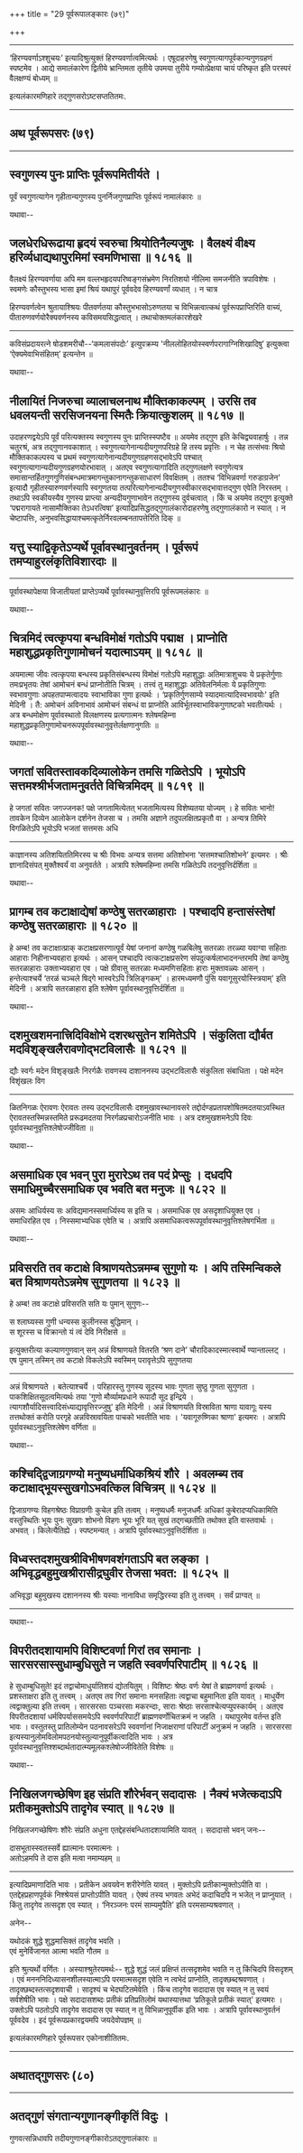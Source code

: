 +++
title = "29 पूर्वरूपालङ्कारः (७९)"

+++


------------------------------------------------------------------------

‘हिरण्यवर्णाऽश्शुचयः’ इत्यादिश्रुत्युक्तं हिरण्यवर्णात्वमित्यर्थः ।
एषूदाहरणेषु स्वगुणत्यागपूर्वकान्यगुणग्रहणं स्पष्टमेव । आद्ये समालंकारेण
द्वितीये भ्रान्तिमता तृतीये उपमया तुरीये गम्योत्प्रेक्षया चायं परिष्कृत
इति परस्परं वैलक्षण्यं बोध्यम् ॥

इत्यलंकारमणिहारे तद्गुणसरोऽष्टसप्ततितमः.

------------------------------------------------------------------------

## अथ पूर्वरूपसरः (७९)

------------------------------------------------------------------------



## स्वगुणस्य पुनः प्राप्तिः पूर्वरूपमितीर्यते ।

पूर्वं स्वगुणत्यागेन गृहीतान्यगुणस्य पुनर्निजगुणप्राप्तिः पूर्वरूपं
नामालंकारः ॥

यथावा--



## जलधेरधिरूढाया हृदयं स्वरुचा श्रियोतिनैल्यजुषः । वैलक्ष्यं वीक्ष्य हरिर्व्यधाद्यथापुरमिमां स्वमणिभासा ॥ १८१६ ॥

वैलक्ष्यं हिरण्यवर्णाया अपि मम वल्लभहृदयपरिष्वङ्गसंभ्रमेण निरतिशयो
नीलिमा समजनीति त्रपाविशेषः । स्वमणेः कौस्तुभस्य भासा इमां श्रियं यथापुरं
पूर्ववदेव हिरण्यवर्णां व्यधात् । न चात्र

हिरण्यवर्णत्वेन श्रुतायाश्श्रियः पीतवर्णतया कौस्तुभभासोऽरुणतया च
विभिन्नत्वात्कथं पूर्वरूपप्राप्तिरिति वाच्यं, पीतारुणवर्णयोरैक्यवर्णनस्य
कविसमयसिद्धत्वात् । तथाचोक्तमलंकारशेखरे

------------------------------------------------------------------------

कविसंप्रदायरत्ने षोडशमरीचौ--‘कमलासंपदोः’ इत्युपक्रम्य
'नीललोहितयोस्स्वर्णपरागाग्निशिखादिषु’ इत्युक्त्वा ‘ऐक्यमेवाभिसंहितम्’
इत्यन्तेन ॥

यथावा--



## नीलायितं निजरुचा व्यालाचलनाथ मौक्तिकाकल्पम् । उरसि तव धवलयन्ती सरसिजनयना स्मितैः क्रियात्कुशलम् ॥ १८१७ ॥

उदाहरणद्वयेऽपि पूर्वं परित्यक्तस्य स्वगुणस्य पुनः प्राप्तिस्स्पष्टैव ॥
अयमेव तद्गुण इति केचिद्व्यवाहार्षुः । तन्न चतुरश्रं, अत्र
तद्गुणानवकाशात् । स्वगुणत्यागेनान्यदीयगुणपरिग्रहे हि तस्य प्रवृत्तिः । न
चेह तत्संभवः श्रियो मौक्तिकाकल्पस्य च प्रथमं
स्वगुणत्यागेनान्यदीयगुणग्रहणसद्भावेऽपि पश्चात्
स्वगुणत्यागान्यदीयगुणग्रहणयोरभावात् । अतएव स्वगुणत्यागादिति तद्गुणलक्षणे
स्वगुणेत्यत्र समासान्तर्हितगुणगुणिसंबन्धमात्रमागन्तुकानागन्तुकसाधारणं
विवक्षितम् । ततश्च ‘विभिन्नवर्णा गरुडाग्रजेन' इत्यादौ
गृहीतस्यारुणवर्णस्यापि स्वगुणतया
तत्परित्यागेनान्यदीयगुणस्वीकारसद्भावात्तद्गुण एवेति निरस्तम् । तथाऽपि
स्वकीयस्यैव गुणस्य प्राप्त्या अन्यदीयगुणाभावेन तद्गुणस्य दुर्वचत्वात् ।
किं च अयमेव तद्गुण इत्युक्ते ‘पद्मरागायते नासामौक्तिका तेऽधरत्विषा’
इत्यादिप्रसिद्धतद्गुणालंकारोदाहरणेषु तद्गुणालंकारो न स्यात् । न
चेष्टापत्तिः, अनुभवसिद्धायाश्चमत्कृतेर्निरवलम्बनतापत्तेरिति दिक् ॥





## यत्तु स्याद्विकृतेऽप्यर्थे पूर्वावस्थानुवर्तनम् । पूर्वरूपं तमप्याहुरलंकृतिविशारदाः ॥

------------------------------------------------------------------------

पूर्वावस्थापेक्षया विजातीयतां प्राप्तेऽप्यर्थे पूर्वावस्थानुवृत्तिरपि
पूर्वरूपमलंकारः ॥

यथावा--



## चित्रमिदं त्वत्कृपया बन्धविमोक्षं गतोऽपि पद्माक्ष । प्राप्नोति महाशुद्धप्रकृतिगुणामोचनं यदात्माऽयम् ॥ १८१८ ॥

अयमात्मा जीवः त्वत्कृपया बन्धस्य प्रकृतिसंबन्धस्य विमोक्षं गतोऽपि
महाशुद्धाः अतिमात्राशुचयः ये प्रकृतेर्गुणाः तमःप्रभृतयः तेषां आमोचनं
बन्धं प्राप्नोतीति चित्रम् । तत्त्वं तु महाशुद्धाः अतिवेलनिर्मलाः ये
प्रकृतिगुणाः स्वभावगुणाः अपहतपाप्मत्वादयः स्वाभाविका गुणा इत्यर्थः ।
‘प्रकृतिर्गुणसाम्ये स्यादमात्यादिस्वभावयोः' इति मेदिनी । तै: अमोचनं
अविनाभावं आमोचनं संबन्धं वा प्राप्नोति आविर्भूतस्वाभाविकगुणाष्टको
भवतीत्यर्थः । अत्र बन्धमोक्षेण पूर्वावस्थातो विलक्षणस्य प्रत्यगात्मनः
श्लेषमहिम्ना महाशुद्धप्रकृतिगुणामोचनरूपपूर्वावस्थानुवृत्तेर्लक्षणानुगतिः
॥

यथावा--



## जगतां सवितस्तावकदिव्यालोकेन तमसि गळितेऽपि । भूयोऽपि सत्तमश्श्रीर्भजतामनुवर्तते विचित्रमिदम् ॥ १८१९ ॥

हे जगतां सवितः जगज्जनक! पक्षे जगतामित्येतत् भजतामित्यस्य विशेष्यतया
योज्यम् । हे सवितः भानो! तावकेन दिव्येन आलोकेन दर्शनेन तेजसा च । तमसि
अज्ञाने तदुपलक्षितप्रकृतौ वा । अन्यत्र तिमिरे विगळितेऽपि भूयोऽपि भजतां
सत्तमसः अधि

------------------------------------------------------------------------

काज्ञानस्य अतिशयिततिमिरस्य च श्रीः विभवः अन्यत्र सत्तमा अतिशोभना
‘सत्तमश्चातिशोभने’ इत्यमरः । श्रीः ज्ञानादिसंपत् मुक्तैश्वर्यं वा
अनुवर्तते । अत्रापि श्लेषमहिम्ना तमसि गळितेऽपि तदनुवृत्तिर्दर्शिता ॥

यथावा--



## प्रागम्ब तव कटाक्षाद्येषां कण्ठेषु सतरळाहाराः । पश्चादपि हन्तासंस्तेषां कण्ठेषु सतरळाहाराः ॥ १८२० ॥

हे अम्ब! तव कटाक्षात्प्राक् कटाक्षप्रसरणात्पूर्वं येषां जनानां कण्ठेषु
गळबिलेषु सतरळाः तरळ्या यवाग्वा सहिताः आहाराः निहीनाभ्यवहारा इत्यर्थः ।
आसन् पश्चादपि त्वत्कटाक्षप्रसरेण संपदुत्कर्षलाभादनन्तरमपि तेषां कण्ठेषु
सतरळाहाराः उक्ताभ्यवहारा एव । पक्षे ग्रीवासु सतरळाः मध्यमणिसहिताः हाराः
मुक्तावळ्यः आसन् । हन्तेत्याश्चर्ये ‘तरळं चञ्चले षिद्गे भास्वरेऽपि
त्रिलिङ्गकम्' । हारमध्यमणौ पुंसि यवागूसुरयोस्स्त्रियाम्' इति मेदिनी ।
अत्रापि सतरळाहारा इति श्लेषेण पूर्वावस्थानुवृत्तिर्दर्शिता ॥

यथावा--



## दशमुखशमनात्त्रिदिविक्षोभे दशरथसुतेन शमितेऽपि । संकुलिता द्यौर्बत मदविशृङ्खलैरावणोद्भटविलासैः ॥ १८२१ ॥

द्यौः स्वर्गः मदेन विशृङ्खलैः निरर्गळैः रावणस्य दाशाननस्य उद्भटविलासैः
संकुलिता संबाधिता । पक्षे मदेन विशृंखलः विग

------------------------------------------------------------------------

ळितनिगळः ऐरावणः ऐरावतः तस्य उद्भटविलासैः दशमुखावस्थानावसरे
तद्दोर्दण्डप्रतापशोषितमदतयाऽवस्थित ऐरावतस्तस्मिन्नस्तमिते प्ररूढमदतया
निरर्गळप्रचारोऽजनीति भावः । अत्र दशमुखशमनेऽपि दिवः
पूर्वावस्थानुवृत्तिश्लेषोज्जीविता ॥

यथावा--



## असमाधिक एव भवन् पुरा मुरारेऽथ तव पदं प्रेप्सुः । दधदपि समाधिमुच्चैरसमाधिक एव भवति बत मनुजः ॥ १८२२ ॥

असमः आधिर्यस्य सः अविद्यमानस्समार्ध्यिस्य स इति च । असमाधिक एव
असदृशाधियुक्त एव । समाधिरहित एव । निस्समाभ्यधिक एवेति च । अत्रापि
असमाधिकत्वरूपपूर्वावस्थानुवृत्तिश्लेषगर्भिता ॥

यथावा--



## प्रविसरति तव कटाक्षे विश्राणयतेऽन्नमम्ब सुगुणो यः । अपि तस्मिन्विकले बत विश्राणयतेऽन्नमेष सुगुणतया ॥ १८२३ ॥

हे अम्ब! तव कटाक्षे प्रविसरति सति यः पुमान् सुगुणः--

स श्लाघ्यस्स गुणी धन्यस्स कुलीनस्स बुद्धिमान् ।  
स शूरस्स च विक्रान्तो यं त्वं देवि निरीक्षसे ॥

इत्युक्तरीत्या कल्याणगुणवान् सन् अन्नं विश्राणयते वितरति ‘श्रण दाने’
चौरादिकादस्मात्स्वार्थे ण्यान्ताल्लट् । एष पुमान् तस्मिन् तव कटाक्षे
विकलेऽपि स्वस्मिन् परावृत्तेऽपि सुगुणतया

------------------------------------------------------------------------

अन्नं विश्राणयते । बतेत्याश्चर्ये । परिहारस्तु गुणस्य सूदस्य भावः गुणता
सुष्ठु गुणता सुगुणता । पाकशिक्षितसूदत्वमित्यर्थः तया 'गुणो
मौर्व्यामप्रधाने रूपादौ सूद इन्द्रिये ।
त्यागशौर्यादिसत्त्वादिसंध्याद्यावृत्तिरज्जुषु' इति मेदिनी । अन्नं
विश्राणयति विस्राविता श्राणा यावागूः यस्य तत्तथोक्तं करोति परगृहे
अन्नविस्रावयिता पाचको भवतीति भावः । 'यवागूरुष्णिका श्राणा' इत्यमरः ।
अत्रापि पूर्वावस्थाऽनुवृत्तिश्लेषेण वर्णिता ॥

यथावा--



## कश्चिद्द्विजाग्रगण्यो मनुष्यधर्माधिकश्रियं शौरे । अवलम्ब्य तव कटाक्षाद्भूयस्सुखगोऽभवत्किल विचित्रम् ॥ १८२४ ॥

द्विजाग्रगण्यः विहगश्रेष्ठः विप्राग्रणीः कुचेल इति तत्वम् ।
मनुष्यधर्मैः मनुजधर्मैः अधिकां कुबेरादप्यधिकामिति वस्तुस्थितिः भूयः पुनः
सुखगः शोभनो विहगः भूयः भूरि यत् सुखं तद्गच्छतीति तथोक्त इति वास्तवार्थः
। अभवत् । किलेत्यैतिह्ये । स्पष्टमन्यत् । अत्रापि
पूर्वावस्थाऽनुवृत्तिर्दर्शिता ॥



## विध्वस्तदशमुखश्रीविभीषणवशंगताऽपि बत लङ्का । अभिवृद्धबहुमुखश्रीरासीद्रघुवीर तेजसा भवत: ॥ १८२५ ॥

अभिवृद्धा बहुमुखस्य दशाननस्य श्रीः यस्याः नानाविधा समृद्धिरस्या इति तु
तत्त्वम् । सर्वं प्राग्वत् ॥

------------------------------------------------------------------------

यथावा--



## विपरीतदशायामपि विशिष्टवर्णा गिरां तव समानाः । सारसरसास्सुधाम्बुधिसुते न जहति स्ववर्णपरिपाटीम् ॥ १८२६ ॥

हे सुधाम्बुधिसुते! इदं तद्वाचोमाधुर्यातिशयं द्योतयितुम् । विशिष्टः
श्रेष्ठः वर्णः येषां ते ब्राह्मणवर्णा इत्यर्थः । प्रशस्ताक्षरा इति तु
तत्त्वम् । अतएव तव गिरां समानाः मनसहिताः त्वद्वाचा बहुमानिता इति यावत् ।
माधुर्येण त्वद्वाक्तुल्या इति तत्त्वम् । सारसरसाः पञ्चरसाः मकरन्दाः,
साराः श्रेष्ठाः सरसाश्चेत्यप्युपस्कार्यम् । अतएव विपरीतदशायां
धर्मविपर्याससमयेऽपि स्ववर्णपरिपाटीं ब्राह्मणवर्णोचितक्रमं न जहति ।
यथापुरमेव वर्तन्त इति भावः । वस्तुतस्तु प्रातिलोम्येन पठनावसरेऽपि
स्ववर्णानां निजाक्षराणां परिपाटीं अनुक्रमं न जहति । सारसरसा
इत्यस्यानुलोमविलोमपठनयोस्तुल्यानुपूर्वीकत्वादिति भावः । अत्र
पूर्वावस्थानुवृत्तिश्शब्दार्थतादात्म्यमूलकश्लेषोज्जीवितेति विशेषः ॥

यथावा--



## निखिलजगच्छेषिण इह संप्रति शौरेर्भवन् सदादासः । नैक्यं भजेत्कदाऽपि प्रतीकमुक्तोऽपि तादृगेव स्यात् ॥ १८२७ ॥

निखिलजगच्छेषिणः शौरेः संप्रति अधुना एतद्देहसंबन्धितादशायामिति यावत् ।
सदादासो भवन् जनः--

दासभूतास्स्वतस्सर्वे ह्यात्मानः परमात्मनः ।  
अतोऽहमपि ते दास इति मत्वा नमाम्यहम् ॥

------------------------------------------------------------------------

इत्यादिप्रमाणादिति भावः । प्रतीकेन अवयवेन शरीरेणेति यावत् । मुक्तोऽपि
प्रतीकान्मुक्तोऽपीति वा । एतद्देहप्रहाणपूर्वकं निश्श्रेयसं प्राप्तोऽपीति
यावत् । ऐक्यं तस्य भगवतः अभेदं कदाचिदपि न भजेत् न प्राप्नुयात् । किंतु
तादृगेव तत्सदृश एव स्यात् । ‘निरञ्जनः परमं साम्यमुपैति’ इति
परमसाम्यश्रवणात् ।

अनेन--

यथोदकं शुद्धे शुद्धमासिक्तं तादृगेव भवति ।  
एवं मुनेर्विजानत आत्मा भवति गौतम ॥

इति श्रुत्यर्थो वर्णितः । अस्याश्श्रुतेरयमर्थः-- शुद्धे शुद्धं जलं
प्रक्षिप्तं तत्सदृशमेव भवति न तु किंचिदपि विसदृशम् । एवं
मनननिदिध्यासनशीलस्यात्माऽपि परमात्मसदृश एवेति न त्वभेदं प्राप्नोति,
तादृक्छब्दश्रवणात् । तादृक्छब्दस्तत्सदृशवाची । सादृश्यं च भेदघटितमेवेति
। किंच तादृगेव सदादास एव स्यात् न तु स्वयं सर्वशेषीति भावः । पक्षे
सदादासशब्दः प्रतीकं प्रतिप्रतिलोमं यथास्यात्तथा ‘प्रतिकूले प्रतीकं
स्यात्' इत्यमरः । उक्तोऽपि पठतोऽपि तादृगेव सदादास एव स्यात् न तु
विभिन्नानुपूर्वीक इति भावः । अत्रापि पूर्वावस्थानुवर्तनं पूर्ववदेव । इदं
पूर्वरूपप्रकारद्वयमपि जयदेवोपज्ञम् ॥

इत्यलंकारमणिहारे पूर्वरूपसर एकोनाशीतितमः.

------------------------------------------------------------------------



## अथातद्गुणसरः (८०)

------------------------------------------------------------------------



## अतद्गुणं संगतान्यगुणानङ्गीकृतिं विदुः ।

गुणवत्सन्निधावपि तदीयगुणानङ्गीकारोऽतद्गुणालंकारः ॥
